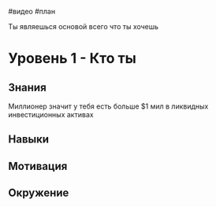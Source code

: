 #видео #план

Ты являешься основой всего что ты хочешь

# Уровень 1 - Кто ты

## Знания
Миллионер значит у тебя есть больше $1 мил в ликвидных инвестиционных активах 

## Навыки


## Мотивация


## Окружение


